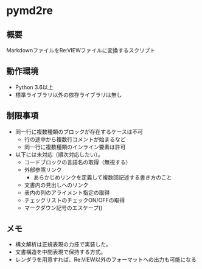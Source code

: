 # pymd2re

## 概要
MarkdownファイルをRe:VIEWファイルに変換するスクリプト

## 動作環境
- Python 3.6以上
- 標準ライブラリ以外の依存ライブラリは無し

## 制限事項
- 同一行に複数種類のブロックが存在するケースは不可
    - 行の途中から複数行コメントが始まるなど
    - 同一行に複数種類のインライン要素は許可
- 以下には未対応（順次対応したい）。
    - コードブロックの言語名の取得（無視する）
    - 外部参照リンク
        - あらかじめリンクを定義して複数回記述する書き方のこと
    - 文書内の見出しへのリンク
    - 表内の列のアライメント指定の取得
    - チェックリストのチェックON/OFFの取得
    - マークダウン記号のエスケープ(\)

## メモ
- 構文解析は正規表現の力技で実装した。
- 文書構造を中間表現で保持する方式。
- レンダラを用意すれば、Re:VIEW以外のフォーマットへの出力も可能になる
